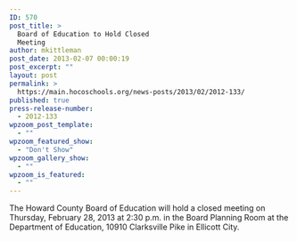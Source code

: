 ```yaml
---
ID: 570
post_title: >
  Board of Education to Hold Closed
  Meeting
author: mkittleman
post_date: 2013-02-07 00:00:19
post_excerpt: ""
layout: post
permalink: >
  https://main.hocoschools.org/news-posts/2013/02/2012-133/
published: true
press-release-number:
  - 2012-133
wpzoom_post_template:
  - ""
wpzoom_featured_show:
  - "Don't Show"
wpzoom_gallery_show:
  - ""
wpzoom_is_featured:
  - ""
---
```

The Howard County Board of Education will hold a closed meeting on Thursday, February 28, 2013 at 2:30 p.m. in the Board Planning Room at the Department of Education, 10910 Clarksville Pike in Ellicott City.